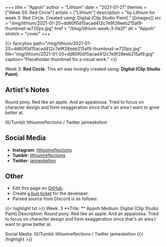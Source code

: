 +++
title =       "Appoh"
author =      "Lithium"
date =        "2021-01-21"
themes =      ["Week 03: Red Circle"]
artists =     ["Lithium"]
description = "by Lithium for week 3: Red Circle. Created using: Digital (Clip Studio Paint)."
[[images]]
      src = "/img/lithium/2021-01-20+dd60f0d15acad412c7e9f28eeb215af9-thumbnail-w720px.jpg"
      href = "/blog/lithium-week-3-0e2f"
      alt = "Appoh"
      stretch = "cover"
+++


{{< fancybox path="/img/lithium/2021-01-20+dd60f0d15acad412c7e9f28eeb215af9-thumbnail-w720px.jpg" file="img/lithium/2021-01-20+dd60f0d15acad412c7e9f28eeb215af9.jpg" caption="Placeholder thumbnail for a visual work." >}}


Week 3: **Red Circle**. This art was lovingly created using: **Digital (Clip Studio Paint)**.

## Artist's Notes

Round pony. Red like an apple. And an appaloosa. Tried to focus on character design and form exaggeration since that's an area I want to grow better at. 

IG/Tumblr lithiumreflections / Twitter jaimeskelton

## Social Media

- **Instagram**: <a href='https://instagram.com/lithiumreflections' target='_blank'>lithiumreflections</a>
- **Tumblr**: <a href='https://lithiumreflections.tumblr.com' target='_blank'>lithiumreflections</a>
- **Twitter**: <a href='https://twitter.com/jaimeskelton' target='_blank'>jaimeskelton</a>

## Other

- Edit this page on [GitHub](https://github.com/teaminkling/web-refresh/edit/main/content/blog/lithium-week-3-0e2f.md).
- Create [a bug ticket](https://github.com/teaminkling/web-refresh/issues/new?assignees=&labels=bug&template=problem-report.md&title=) for the developer.
- Parsed source from Discord is as follows:

{{< highlight txt >}}
Week: 3
**Title:  ** Appoh 
Medium: Digital (Clip Studio Paint)
Description: Round pony. Red like an apple. And an appaloosa. Tried to focus on character design and form exaggeration since that's an area I want to grow better at. 

Social Media: IG/Tumblr lithiumreflections / Twitter jaimeskelton
{{< /highlight >}}